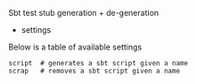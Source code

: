 Sbt test stub generation + de-generation

- settings

Below is a table of available settings

    script  # generates a sbt script given a name
    scrap   # removes a sbt script given a name
